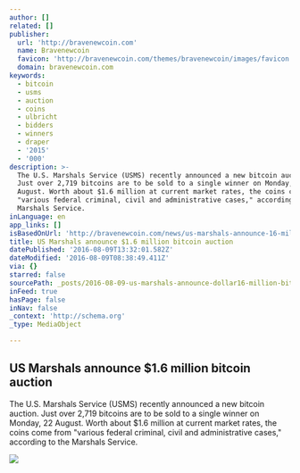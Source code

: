 ```yaml
---
author: []
related: []
publisher:
  url: 'http://bravenewcoin.com'
  name: Bravenewcoin
  favicon: 'http://bravenewcoin.com/themes/bravenewcoin/images/favicon.ico'
  domain: bravenewcoin.com
keywords:
  - bitcoin
  - usms
  - auction
  - coins
  - ulbricht
  - bidders
  - winners
  - draper
  - '2015'
  - '000'
description: >-
  The U.S. Marshals Service (USMS) recently announced a new bitcoin auction.
  Just over 2,719 bitcoins are to be sold to a single winner on Monday, 22
  August. Worth about $1.6 million at current market rates, the coins come from
  "various federal criminal, civil and administrative cases," according to the
  Marshals Service.
inLanguage: en
app_links: []
isBasedOnUrl: 'http://bravenewcoin.com/news/us-marshals-announce-16-million-bitcoin-auction/'
title: US Marshals announce $1.6 million bitcoin auction
datePublished: '2016-08-09T13:32:01.582Z'
dateModified: '2016-08-09T08:38:49.411Z'
via: {}
starred: false
sourcePath: _posts/2016-08-09-us-marshals-announce-dollar16-million-bitcoin-auction.md
inFeed: true
hasPage: false
inNav: false
_context: 'http://schema.org'
_type: MediaObject

---
```

<article style=""><h1>US Marshals announce $1.6 million bitcoin auction</h1><p>The U.S. Marshals Service (USMS) recently announced a new bitcoin auction. Just over 2,719 bitcoins are to be sold to a single winner on Monday, 22 August. Worth about $1.6 million at current market rates, the coins come from "various federal criminal, civil and administrative cases," according to the Marshals Service.</p><img src="http://bravenewcoin.com/assets/Uploads/_resampled/CroppedImage400400-judge-gavel-and-handcuffs.jpg" /></article>